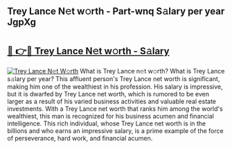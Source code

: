 ## Trey Lance N𝚎t w𝚘rth - Part-wnq S𝚊lary per year JgpXg

# <h2><a href="http://gc0old.nevu.top/?p=Trey+Lance">🔗 👉🔴 Trey Lance N𝚎t w𝚘rth - S𝚊lary</a></h2>

[![Trey Lance N𝚎t W𝚘rth](https://i.imgur.com/Oavwk0R.jpeg)](http://gc0old.nevu.top/?p=Trey+Lance)
What is Trey Lance n𝚎t w𝚘rth? What is Trey Lance s𝚊lary per year?
This affluent person's Trey Lance net worth is significant, making him one of the wealthiest in his profession. His salary is impressive, but it is dwarfed by Trey Lance net worth, which is rumored to be even larger as a result of his varied business activities and valuable real estate investments. With a Trey Lance net worth that ranks him among the world's wealthiest, this man is recognized for his business acumen and financial intelligence. This rich individual, whose Trey Lance net worth is in the billions and who earns an impressive salary, is a prime example of the force of perseverance, hard work, and financial acumen.
